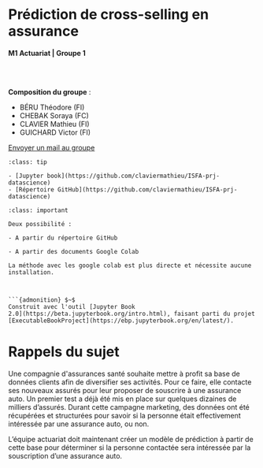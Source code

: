

<!-- #region -->
# Prédiction de cross-selling en assurance

**M1 Actuariat | Groupe 1**

<br><br>

**Composition du groupe** :
<br>
- BÉRU Théodore (FI)
- CHEBAK Soraya (FC)
- CLAVIER Mathieu (FI)
- GUICHARD Victor (FI)

<a href="mailto: soraya.chebak@gmail.com; guichard.victor@outlook.fr; Théodore Beru <beru.theodore@gmail.com>; mathieu.clavier@outlook.com">Envoyer un mail au groupe</a>






```{admonition} Liens
:class: tip

- [Jupyter book](https://github.com/claviermathieu/ISFA-prj-datascience)
- [Répertoire GitHub](https://github.com/claviermathieu/ISFA-prj-datascience)
```


```{admonition} Exécuter le code
:class: important

Deux possibilité : 

- A partir du répertoire GitHub

- A partir des documents Google Colab

La méthode avec les google colab est plus directe et nécessite aucune installation.



```{admonition} $~$
Construit avec l'outil [Jupyter Book
2.0](https://beta.jupyterbook.org/intro.html), faisant parti du projet
[ExecutableBookProject](https://ebp.jupyterbook.org/en/latest/).  
```


# Rappels du sujet

Une compagnie d'assurances santé souhaite mettre à profit sa base de données clients afin de diversifier ses activités. Pour ce faire, elle contacte ses nouveaux assurés pour leur proposer de souscrire à une assurance auto. Un premier test a déjà été mis en place sur quelques dizaines de milliers d’assurés. Durant cette campagne marketing, des données ont été récupérées et structurées pour savoir si la 
personne était effectivement intéressée par une assurance auto, ou non. 

L’équipe actuariat doit maintenant créer un modèle de prédiction à partir de cette base pour déterminer 
si la personne contactée sera intéressée par la souscription d’une assurance auto.